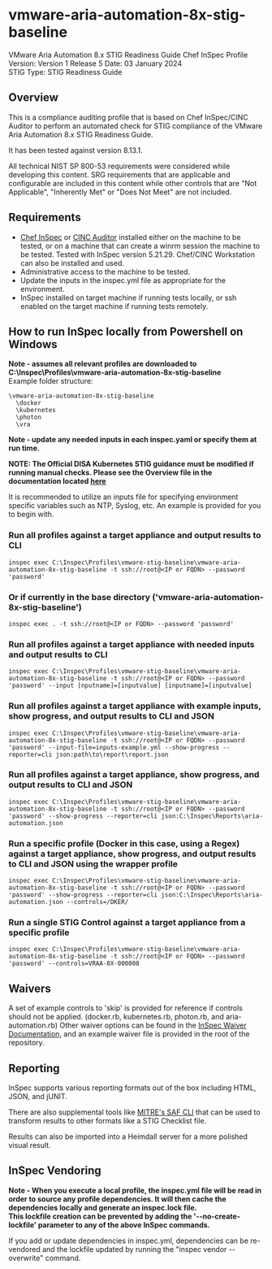 # vmware-aria-automation-8x-stig-baseline
VMware Aria Automation 8.x STIG Readiness Guide Chef InSpec Profile  
Version: Version 1 Release 5 Date: 03 January 2024  
STIG Type: STIG Readiness Guide  

## Overview
This is a compliance auditing profile that is based on Chef InSpec/CINC Auditor to perform an automated check for STIG compliance of the VMware Aria Automation 8.x STIG Readiness Guide.

It has been tested against version 8.13.1. 

All technical NIST SP 800-53 requirements were considered while developing this content. SRG requirements that are applicable and configurable are included in this content while other controls that are "Not Applicable", "Inherently Met" or "Does Not Meet" are not included.

## Requirements

- [Chef InSpec](https://downloads.chef.io/tools/inspec) or [CINC Auditor](https://cinc.sh/start/auditor/) installed either on the machine to be tested, or on a machine that can create a winrm session the machine to be tested. Tested with InSpec version 5.21.29. Chef/CINC Workstation can also be installed and used.
- Administrative access to the machine to be tested.
- Update the inputs in the inspec.yml file as appropriate for the environment.
- InSpec installed on target machine if running tests locally, or ssh enabled on the target machine if running tests remotely.

## How to run InSpec locally from Powershell on Windows

**Note - assumes all relevant profiles are downloaded to C:\Inspec\Profiles\vmware-aria-automation-8x-stig-baseline**  
Example folder structure:  
```
\vmware-aria-automation-8x-stig-baseline  
  \docker  
  \kubernetes  
  \photon  
  \vra  
```
**Note - update any needed inputs in each inspec.yaml or specify them at run time.**  

**NOTE: The Official DISA Kubernetes STIG guidance must be modified if running manual checks. Please see the Overview file in the documentation located [here](https://github.com/vmware/dod-compliance-and-automation/blob/master/aria/automation/8.x/docs/VMware_Aria_Automation_8.x_V1R5_STIG_Readiness_Guide_xccdf.zip)**

It is recommended to utilize an inputs file for specifying environment specific variables such as NTP, Syslog, etc. An example is provided for you to begin with.  

### Run all profiles against a target appliance and output results to CLI
```
inspec exec C:\Inspec\Profiles\vmware-stig-baseline\vmware-aria-automation-8x-stig-baseline -t ssh://root@<IP or FQDN> --password 'password'
```

### Or if currently in the base directory ('vmware-aria-automation-8x-stig-baseline')
```
inspec exec . -t ssh://root@<IP or FQDN> --password 'password'
```

### Run all profiles against a target appliance with needed inputs and output results to CLI
```
inspec exec C:\Inspec\Profiles\vmware-stig-baseline\vmware-aria-automation-8x-stig-baseline -t ssh://root@<IP or FQDN> --password 'password' --input [nputname]=[inputvalue] [inputname]=[inputvalue]
```

### Run all profiles against a target appliance with example inputs, show progress, and output results to CLI and JSON
```
inspec exec C:\Inspec\Profiles\vmware-stig-baseline\vmware-aria-automation-8x-stig-baseline -t ssh://root@<IP or FQDN> --password 'password' --input-file=inputs-example.yml --show-progress --reporter=cli json:path\to\report\report.json
```

### Run all profiles against a target appliance, show progress, and output results to CLI and JSON
```
inspec exec C:\Inspec\Profiles\vmware-stig-baseline\vmware-aria-automation-8x-stig-baseline -t ssh://root@<IP or FQDN> --password 'password' --show-progress --reporter=cli json:C:\Inspec\Reports\aria-automation.json
```

### Run a specific profile (Docker in this case, using a Regex) against a target appliance, show progress, and output results to CLI and JSON using the wrapper profile
```
inspec exec C:\Inspec\Profiles\vmware-stig-baseline\vmware-aria-automation-8x-stig-baseline -t ssh://root@<IP or FQDN> --password 'password' --show-progress --reporter=cli json:C:\Inspec\Reports\aria-automation.json --controls=/DKER/
```

### Run a single STIG Control against a target appliance from a specific profile
```
inspec exec C:\Inspec\Profiles\vmware-stig-baseline\vmware-aria-automation-8x-stig-baseline -t ssh://root@<IP or FQDN> --password 'password' --controls=VRAA-8X-000008
```

## Waivers
A set of example controls to 'skip' is provided for reference if controls should not be applied. (docker.rb, kubernetes.rb, photon.rb, and aria-automation.rb)
Other waiver options can be found in the [InSpec Waiver Documentation](https://docs.chef.io/inspec/waivers/), and an example waiver file is provided in the root of the repository.  

## Reporting
InSpec supports various reporting formats out of the box including HTML, JSON, and jUNIT.  

There are also supplemental tools like [MITRE's SAF CLI](https://github.com/mitre/saf) that can be used to transform results to other formats like a STIG Checklist file.  

Results can also be imported into a Heimdall server for a more polished visual result.

## InSpec Vendoring

**Note - When you execute a local profile, the inspec.yml file will be read in order to source any profile dependencies. It will then cache the dependencies locally and generate an inspec.lock file.**  
**This lockfile creation can be prevented by adding the '--no-create-lockfile' parameter to any of the above InSpec commands.**

If you add or update dependencies in inspec.yml, dependencies can be re-vendored and the lockfile updated by running the "inspec vendor --overwrite" command.
